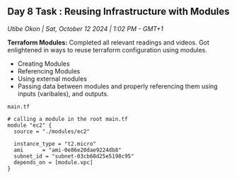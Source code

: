 ## Day 8 Task : Reusing Infrastructure with Modules
_Utibe Okon | Sat, October 12 2024 | 1:02 PM - GMT+1_

__Terraform Modules:__
Completed all relevant readings and videos. Got enlightened in ways to reuse terraform configuration using modules. 
- Creating Modules
- Referencing Modules
- Using external modules
- Passing data between modules and properly referencing them using inputs (varibales), and outputs.

`main.tf`

```hcl
# calling a module in the root main.tf
module "ec2" {
  source = "./modules/ec2"

  instance_type = "t2.micro"
  ami      = "ami-0e86e20dae9224db8"
  subnet_id = "subnet-03cb68d25e5198c95"
  depends_on = [module.vpc]
}
```

